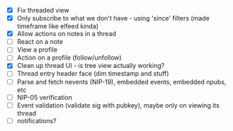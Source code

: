 
- [x] Fix threaded view
- [x] Only subscribe to what we don't have - using 'since' filters (made timeframe like elfeed kinda)
- [x] Allow actions on notes in a thread
- [ ] React on a note
- [ ] View a profile
- [ ] Action on a profile (follow/unfollow)
- [x] Clean up thread UI - is tree view actually working?
- [ ] Thread entry header face (dim timestamp and stuff)
- [ ] Parse and fetch nevents (NIP-19), embedded events, embedded npubs, etc
- [ ] NIP-05 verification
- [ ] Event validation (validate sig with pubkey), maybe only on viewing its thread
- [ ] notifications?

